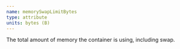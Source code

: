 ```yaml
---
name: memorySwapLimitBytes
type: attribute
units: bytes (B)
---
```


The total amount of memory the container is using, including swap.
